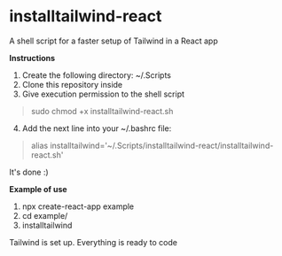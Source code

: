 # installtailwind-react
A shell script for a faster setup of Tailwind in a React app

**Instructions**
1. Create the following directory: ~/.Scripts
2. Clone this repository inside
3. Give execution permission to the shell script
> sudo chmod +x installtailwind-react.sh
4. Add the next line into your ~/.bashrc file:
> alias installtailwind='~/.Scripts/installtailwind-react/installtailwind-react.sh'

It's done :)

**Example of use**  

1. npx create-react-app example
2. cd example/
3. installtailwind

Tailwind is set up. Everything is ready to code
